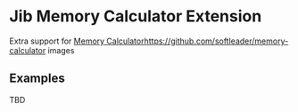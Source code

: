 # Jib Memory Calculator Extension

Extra support for [Memory Calculator](https://github.com/softleader/memory-calculator)https://github.com/softleader/memory-calculator images

## Examples

TBD
